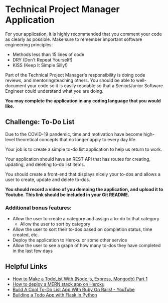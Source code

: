 # Technical Project Manager Application
For your application, it is highly recommended that you comment your code as
clearly as possible. Make sure to remember important software engineering
principles:
* Methods less than 15 lines of code
* DRY (Don't Repeat Yourself!)
* KISS (Keep It Simple Silly!)

Part of the Technical Project Manager's responsibility is doing code reviews, and
mentoring/teaching others. You should be able to well-document your code so it
is easily readable so that a Senior/Junior Software Engineer could understand what you
are doing.

**You may complete the application in any coding language that you would like.**

## Challenge: To-Do List
Due to the COVID-19 pandemic, time and motivation have become high-level
theoretical concepts that no longer apply to every day life.

Your job is to create a simple to-do list application to help us return to work.

Your application should have an REST API that has routes for creating, updating,
and deleting to-do list items.

You should create a front-end that displays nicely your to-dos and allows a
user to create, update and delete to-dos.

**You should record a video of you demoing the application, and upload it
to Youtube. This link should be included in your Git README.**

### Additional bonus features:
* Allow the user to create a category and assign a to-do to that category
  * Allow the user to sort by category
* Allow the user to sort their to-dos based on completion status, time
created, etc.
* Deploy the application to Heroku or some other service
* Allow the user to see a graph of how many to-dos they have completed in the
last few days

## Helpful Links
* [How to Make a TodoList With (Node.js, Express, Mongodb) Part 1](https://www.youtube.com/watch?v=fPN8oGkyXg8)
* [How to deploy a MERN stack app on Heroku](https://medium.com/crowdbotics/deploy-a-mern-stack-app-on-heroku-b0c255744a70)
* [Build A Cool To-Do List App With Ruby On Rails! - YouTube](https://www.youtube.com/watch?v=2tKObYPDclY)
* [Building a Todo App with Flask in Python](https://stackabuse.com/building-a-todo-app-with-flask-in-python/)
